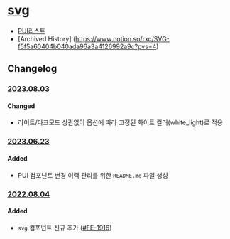 # [svg](https://rxc.atlassian.net/browse/FE-1916)
  * [PUI리스트](../README.md)
  * [Archived History] (https://www.notion.so/rxc/SVG-f5f5a60404b040ada96a3a4126992a9c?pvs=4)

## Changelog
### [2023.08.03](https://rxc.atlassian.net/browse/FE-3496)
#### Changed
  * 라이트/다크모드 상관없이 옵션에 따라 고정된 화이트 컬러(white_light)로 적용

### [2023.06.23](https://rxc.atlassian.net/browse/FE-3326)
#### Added 
  * PUI 컴포넌트 변경 이력 관리를 위한 `README.md` 파일 생성

### [2022.08.04](https://github.com/rxcompany/fe-mobile/commit/00c67ce47d12a552d5490b6e326a47b67cc88c2f)
#### Added 
  * `svg` 컴포넌트 신규 추가 ([#FE-1916](https://rxc.atlassian.net/browse/FE-1916))